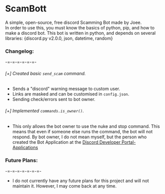 # ScamBott

A simple, open-source, free discord Scamming Bot made by Joee.  
In order to use this, you must know the basics of python, pip, and how to make a discord bot. This bot is written in python, and depends on several libraries: {discord.py v2.0.0, json, datetime, random} 


### Changelog:
-=-=-=-=-=-=-

###### [+] Created basic `send_scam` command.
- Sends a "discord" warning message to custom user.
- Links are masked and can be customised in `config.json`.
- Sending check/errors sent to bot owner.

###### [+] Implemented `commands.is_owner()`.
- This only allows the bot owner to use the nuke and stop command. This means that even if someone else runs the command, the bot will not respond. By bot owner, I do not mean myself, but the person who created the Bot Application at the [Discord Developer Portal- Applications](https://discord.com/developers/applications)

### Future Plans:
-=-=-=-=-=-=-=-

- I do not currently have any future plans for this project and will not maintain it. However, I may come back at any time.
